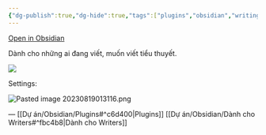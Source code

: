 ```yaml
---
{"dg-publish":true,"dg-hide":true,"tags":["plugins","obsidian","writing"],"permalink":"/du-an/obsidian/writing-viet-tieu-thuyet/","hide":true,"dgPassFrontmatter":true}
---
```


[Open in Obsidian](obsidian://show-plugin?id=writing)

Dành cho những ai đang viết, muốn viết tiểu thuyết.

![](https://i.imgur.com/DXRkaZQ.gif)

Settings:

![Pasted image 20230819013116.png](/img/user/Z_Attachment/Pasted%20image%2020230819013116.png)

—
[[Dự án/Obsidian/Plugins#^c6d400\|Plugins]]
[[Dự án/Obsidian/Dành cho Writers#^fbc4b8\|Dành cho Writers]]